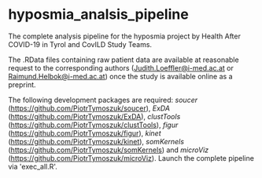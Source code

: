 # hyposmia_analsis_pipeline
The complete analysis pipeline for the hyposmia project by Health After COVID-19 in Tyrol and CovILD Study Teams.

The .RData files containing raw patient data are available at reasonable request to the corresponding authors (Judith.Loeffler@i-med.ac.at or Raimund.Helbok@i-med.ac.at) once the study is available online as a preprint.

The following development packages are required: _soucer_ (https://github.com/PiotrTymoszuk/soucer), _ExDA_ (https://github.com/PiotrTymoszuk/ExDA), _clustTools_ (https://github.com/PiotrTymoszuk/clustTools), _figur_ (https://github.com/PiotrTymoszuk/figur), _kinet_ (https://github.com/PiotrTymoszuk/kinet), _somKernels_ (https://github.com/PiotrTymoszuk/somKernels) and _microViz_ (https://github.com/PiotrTymoszuk/microViz). Launch the complete pipeline via 'exec_all.R'.
